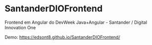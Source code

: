 # SantanderDIOFrontend
Frontend em Angular do DevWeek Java+Angular - Santander / Digital Innovation One

Demo: https://edsont8.github.io/SantanderDIOFrontend/

